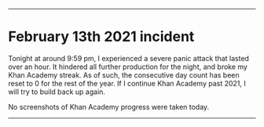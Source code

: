 
***

# February 13th 2021 incident

Tonight at around 9:59 pm, I experienced a severe panic attack that lasted over an hour. It hindered all further production for the night, and broke my Khan Academy streak. As of such, the consecutive day count has been reset to 0 for the rest of the year. If I continue Khan Academy past 2021, I will try to build back up again.

No screenshots of Khan Academy progress were taken today.

***

